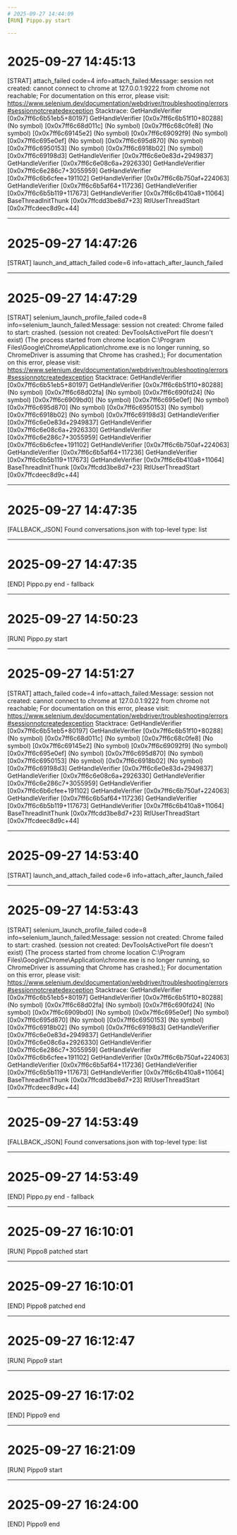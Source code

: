 ```yaml
---
# 2025-09-27 14:44:09
[RUN] Pippo.py start

---
```

# 2025-09-27 14:45:13
[STRAT] attach_failed code=4 info=attach_failed:Message: session not created: cannot connect to chrome at 127.0.0.1:9222
from chrome not reachable; For documentation on this error, please visit: https://www.selenium.dev/documentation/webdriver/troubleshooting/errors#sessionnotcreatedexception
Stacktrace:
	GetHandleVerifier [0x0x7ff6c6b51eb5+80197]
	GetHandleVerifier [0x0x7ff6c6b51f10+80288]
	(No symbol) [0x0x7ff6c68d011c]
	(No symbol) [0x0x7ff6c68c0fe8]
	(No symbol) [0x0x7ff6c69145e2]
	(No symbol) [0x0x7ff6c69092f9]
	(No symbol) [0x0x7ff6c695e0ef]
	(No symbol) [0x0x7ff6c695d870]
	(No symbol) [0x0x7ff6c6950153]
	(No symbol) [0x0x7ff6c6918b02]
	(No symbol) [0x0x7ff6c69198d3]
	GetHandleVerifier [0x0x7ff6c6e0e83d+2949837]
	GetHandleVerifier [0x0x7ff6c6e08c6a+2926330]
	GetHandleVerifier [0x0x7ff6c6e286c7+3055959]
	GetHandleVerifier [0x0x7ff6c6b6cfee+191102]
	GetHandleVerifier [0x0x7ff6c6b750af+224063]
	GetHandleVerifier [0x0x7ff6c6b5af64+117236]
	GetHandleVerifier [0x0x7ff6c6b5b119+117673]
	GetHandleVerifier [0x0x7ff6c6b410a8+11064]
	BaseThreadInitThunk [0x0x7ffcdd3be8d7+23]
	RtlUserThreadStart [0x0x7ffcdeec8d9c+44]


---
# 2025-09-27 14:47:26
[STRAT] launch_and_attach_failed code=6 info=attach_after_launch_failed

---
# 2025-09-27 14:47:29
[STRAT] selenium_launch_profile_failed code=8 info=selenium_launch_failed:Message: session not created: Chrome failed to start: crashed.
  (session not created: DevToolsActivePort file doesn't exist)
  (The process started from chrome location C:\Program Files\Google\Chrome\Application\chrome.exe is no longer running, so ChromeDriver is assuming that Chrome has crashed.); For documentation on this error, please visit: https://www.selenium.dev/documentation/webdriver/troubleshooting/errors#sessionnotcreatedexception
Stacktrace:
	GetHandleVerifier [0x0x7ff6c6b51eb5+80197]
	GetHandleVerifier [0x0x7ff6c6b51f10+80288]
	(No symbol) [0x0x7ff6c68d02fa]
	(No symbol) [0x0x7ff6c690fd24]
	(No symbol) [0x0x7ff6c6909bd0]
	(No symbol) [0x0x7ff6c695e0ef]
	(No symbol) [0x0x7ff6c695d870]
	(No symbol) [0x0x7ff6c6950153]
	(No symbol) [0x0x7ff6c6918b02]
	(No symbol) [0x0x7ff6c69198d3]
	GetHandleVerifier [0x0x7ff6c6e0e83d+2949837]
	GetHandleVerifier [0x0x7ff6c6e08c6a+2926330]
	GetHandleVerifier [0x0x7ff6c6e286c7+3055959]
	GetHandleVerifier [0x0x7ff6c6b6cfee+191102]
	GetHandleVerifier [0x0x7ff6c6b750af+224063]
	GetHandleVerifier [0x0x7ff6c6b5af64+117236]
	GetHandleVerifier [0x0x7ff6c6b5b119+117673]
	GetHandleVerifier [0x0x7ff6c6b410a8+11064]
	BaseThreadInitThunk [0x0x7ffcdd3be8d7+23]
	RtlUserThreadStart [0x0x7ffcdeec8d9c+44]


---
# 2025-09-27 14:47:35
[FALLBACK_JSON]
Found conversations.json with top-level type: list

---
# 2025-09-27 14:47:35
[END] Pippo.py end - fallback

---
# 2025-09-27 14:50:23
[RUN] Pippo.py start

---
# 2025-09-27 14:51:27
[STRAT] attach_failed code=4 info=attach_failed:Message: session not created: cannot connect to chrome at 127.0.0.1:9222
from chrome not reachable; For documentation on this error, please visit: https://www.selenium.dev/documentation/webdriver/troubleshooting/errors#sessionnotcreatedexception
Stacktrace:
	GetHandleVerifier [0x0x7ff6c6b51eb5+80197]
	GetHandleVerifier [0x0x7ff6c6b51f10+80288]
	(No symbol) [0x0x7ff6c68d011c]
	(No symbol) [0x0x7ff6c68c0fe8]
	(No symbol) [0x0x7ff6c69145e2]
	(No symbol) [0x0x7ff6c69092f9]
	(No symbol) [0x0x7ff6c695e0ef]
	(No symbol) [0x0x7ff6c695d870]
	(No symbol) [0x0x7ff6c6950153]
	(No symbol) [0x0x7ff6c6918b02]
	(No symbol) [0x0x7ff6c69198d3]
	GetHandleVerifier [0x0x7ff6c6e0e83d+2949837]
	GetHandleVerifier [0x0x7ff6c6e08c6a+2926330]
	GetHandleVerifier [0x0x7ff6c6e286c7+3055959]
	GetHandleVerifier [0x0x7ff6c6b6cfee+191102]
	GetHandleVerifier [0x0x7ff6c6b750af+224063]
	GetHandleVerifier [0x0x7ff6c6b5af64+117236]
	GetHandleVerifier [0x0x7ff6c6b5b119+117673]
	GetHandleVerifier [0x0x7ff6c6b410a8+11064]
	BaseThreadInitThunk [0x0x7ffcdd3be8d7+23]
	RtlUserThreadStart [0x0x7ffcdeec8d9c+44]


---
# 2025-09-27 14:53:40
[STRAT] launch_and_attach_failed code=6 info=attach_after_launch_failed

---
# 2025-09-27 14:53:43
[STRAT] selenium_launch_profile_failed code=8 info=selenium_launch_failed:Message: session not created: Chrome failed to start: crashed.
  (session not created: DevToolsActivePort file doesn't exist)
  (The process started from chrome location C:\Program Files\Google\Chrome\Application\chrome.exe is no longer running, so ChromeDriver is assuming that Chrome has crashed.); For documentation on this error, please visit: https://www.selenium.dev/documentation/webdriver/troubleshooting/errors#sessionnotcreatedexception
Stacktrace:
	GetHandleVerifier [0x0x7ff6c6b51eb5+80197]
	GetHandleVerifier [0x0x7ff6c6b51f10+80288]
	(No symbol) [0x0x7ff6c68d02fa]
	(No symbol) [0x0x7ff6c690fd24]
	(No symbol) [0x0x7ff6c6909bd0]
	(No symbol) [0x0x7ff6c695e0ef]
	(No symbol) [0x0x7ff6c695d870]
	(No symbol) [0x0x7ff6c6950153]
	(No symbol) [0x0x7ff6c6918b02]
	(No symbol) [0x0x7ff6c69198d3]
	GetHandleVerifier [0x0x7ff6c6e0e83d+2949837]
	GetHandleVerifier [0x0x7ff6c6e08c6a+2926330]
	GetHandleVerifier [0x0x7ff6c6e286c7+3055959]
	GetHandleVerifier [0x0x7ff6c6b6cfee+191102]
	GetHandleVerifier [0x0x7ff6c6b750af+224063]
	GetHandleVerifier [0x0x7ff6c6b5af64+117236]
	GetHandleVerifier [0x0x7ff6c6b5b119+117673]
	GetHandleVerifier [0x0x7ff6c6b410a8+11064]
	BaseThreadInitThunk [0x0x7ffcdd3be8d7+23]
	RtlUserThreadStart [0x0x7ffcdeec8d9c+44]


---
# 2025-09-27 14:53:49
[FALLBACK_JSON]
Found conversations.json with top-level type: list

---
# 2025-09-27 14:53:49
[END] Pippo.py end - fallback

---
# 2025-09-27 16:10:01
[RUN] Pippo8 patched start

---
# 2025-09-27 16:10:01
[END] Pippo8 patched end

---
# 2025-09-27 16:12:47
[RUN] Pippo9 start

---
# 2025-09-27 16:17:02
[END] Pippo9 end

---
# 2025-09-27 16:21:09
[RUN] Pippo9 start

---
# 2025-09-27 16:24:00
[END] Pippo9 end


